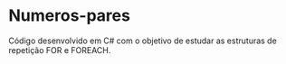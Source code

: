 # Numeros-pares
Código desenvolvido em C# com o objetivo de estudar as estruturas de repetição FOR e FOREACH.
